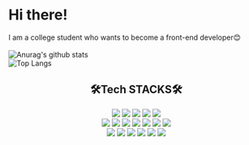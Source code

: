 # Hi there!
I am a college student who wants to become a front-end developer😊
<br>
<br>
![Anurag's github stats](https://github-readme-stats.vercel.app/api?username=qkrthdus605&show_icons=true&theme=radical)
<br>
![Top Langs](https://github-readme-stats.vercel.app/api/top-langs/?username=qkrthdus605&layout=compact&theme=radical)
<br>
<div align=center><h2>🛠Tech STACKS🛠</h2></div>
</div>
<div align="center">
  <img src="https://img.shields.io/badge/React-61DAFB?style=for-the-badge&logo=react&logoColor=black">
  <img src="https://img.shields.io/badge/Next-000000?style=for-the-badge&logo=next&logoColor=red">
  <img src="https://img.shields.io/badge/Express-61DAFB?style=for-the-badge&logo=express&logoColor=blue">
  <img src="https://img.shields.io/badge/JavaScript-F7DF1E?style=for-the-badge&logo=javascript&logoColor=black">
  <img src="https://img.shields.io/badge/TypeScript-%23007ACC.svg?style=for-the-badge&logo=typescript&logoColor=white">
  <br>
  <img src="https://img.shields.io/badge/Java-007396?style=for-the-badge&logo=java&logoColor=white">
  <img src="https://img.shields.io/badge/Python-3776AB?style=for-the-badge&logo=python&logoColor=white">
  <img src="https://img.shields.io/badge/C-A8B9CC?style=for-the-badge&logo=c&logoColor=white">
  <img src="https://img.shields.io/badge/figma-F24E1E.svg?style=for-the-badge&logo=figma&logoColor=white">
  <img src="https://img.shields.io/badge/adobe%20XD-FF61F6.svg?style=for-the-badge&logo=adobe%20XD&logoColor=pink">
  <img src="https://img.shields.io/badge/Storybook-FF4785.svg?style=for-the-badge&logo=Storybook&logoColor=yellow">
  <img src= "https://img.shields.io/badge/MySQL-4479A1.svg?style=for-the-badge&logo=MySQL&logoColor=white">
  <br>
  <img src= "https://img.shields.io/badge/vercel-000000.svg?style=for-the-badge&logo=vercel&logoColor=white">
  <img src="https://img.shields.io/badge/netlify-00C7B7.svg?style=for-the-badge&logo=netlify&logoColor=white">
  <img src="https://img.shields.io/badge/Notion-000000.svg?style=for-the-badge&logo=Notion&logoColor=yellow"> 
  <img src="https://img.shields.io/badge/Slack-4A154B.svg?style=for-the-badge&logo=Slack&logoColor=blue"> 
  <img src="https://img.shields.io/badge/Git-F05032.svg?style=for-the-badge&logo=github&logoColor=black">
  <img src="https://img.shields.io/badge/Github-181717.svg?style=for-the-badge&logo=github&logoColor=black">
  <br>
</div>
<br>
<br>
<br>
</div>

